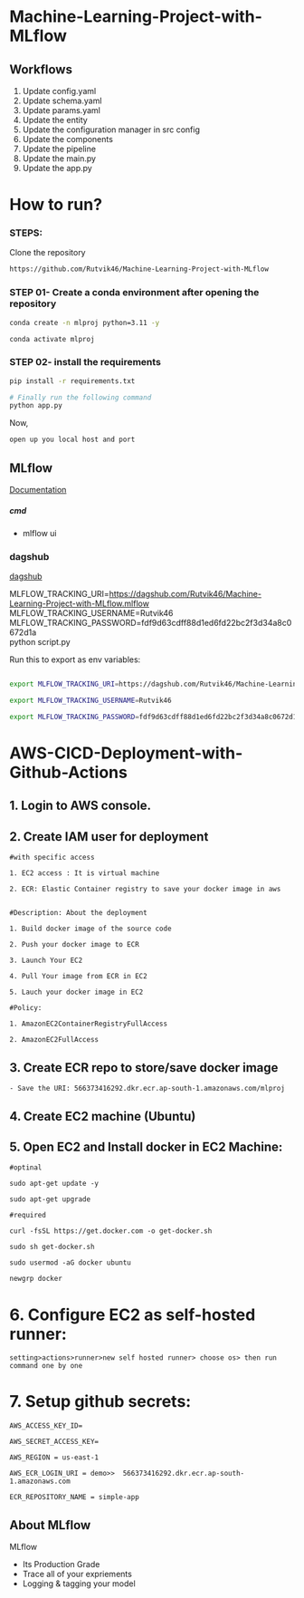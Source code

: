 # Machine-Learning-Project-with-MLflow


## Workflows

1. Update config.yaml   
2. Update schema.yaml   
3. Update params.yaml   
4. Update the entity    
5. Update the configuration manager in src config
6. Update the components 
7. Update the pipeline   
8. Update the main.py
9. Update the app.py


# How to run?
### STEPS:

Clone the repository

```bash
https://github.com/Rutvik46/Machine-Learning-Project-with-MLflow
```
### STEP 01- Create a conda environment after opening the repository

```bash
conda create -n mlproj python=3.11 -y
```

```bash
conda activate mlproj
```


### STEP 02- install the requirements
```bash
pip install -r requirements.txt
```


```bash
# Finally run the following command
python app.py
```

Now,
```bash
open up you local host and port
```



## MLflow

[Documentation](https://mlflow.org/docs/latest/index.html)


##### cmd
- mlflow ui

### dagshub
[dagshub](https://dagshub.com/)

MLFLOW_TRACKING_URI=https://dagshub.com/Rutvik46/Machine-Learning-Project-with-MLflow.mlflow \
MLFLOW_TRACKING_USERNAME=Rutvik46 \
MLFLOW_TRACKING_PASSWORD=fdf9d63cdff88d1ed6fd22bc2f3d34a8c0672d1a \
python script.py

Run this to export as env variables:

```bash

export MLFLOW_TRACKING_URI=https://dagshub.com/Rutvik46/Machine-Learning-Project-with-MLflow

export MLFLOW_TRACKING_USERNAME=Rutvik46 

export MLFLOW_TRACKING_PASSWORD=fdf9d63cdff88d1ed6fd22bc2f3d34a8c0672d1a

```

# AWS-CICD-Deployment-with-Github-Actions

## 1. Login to AWS console.

## 2. Create IAM user for deployment

	#with specific access

	1. EC2 access : It is virtual machine

	2. ECR: Elastic Container registry to save your docker image in aws


	#Description: About the deployment

	1. Build docker image of the source code

	2. Push your docker image to ECR

	3. Launch Your EC2 

	4. Pull Your image from ECR in EC2

	5. Lauch your docker image in EC2

	#Policy:

	1. AmazonEC2ContainerRegistryFullAccess

	2. AmazonEC2FullAccess

	
## 3. Create ECR repo to store/save docker image
    - Save the URI: 566373416292.dkr.ecr.ap-south-1.amazonaws.com/mlproj

	
## 4. Create EC2 machine (Ubuntu) 

## 5. Open EC2 and Install docker in EC2 Machine:
	
	
	#optinal

	sudo apt-get update -y

	sudo apt-get upgrade
	
	#required

	curl -fsSL https://get.docker.com -o get-docker.sh

	sudo sh get-docker.sh

	sudo usermod -aG docker ubuntu

	newgrp docker
	
# 6. Configure EC2 as self-hosted runner:
    setting>actions>runner>new self hosted runner> choose os> then run command one by one


# 7. Setup github secrets:

    AWS_ACCESS_KEY_ID=

    AWS_SECRET_ACCESS_KEY=

    AWS_REGION = us-east-1

    AWS_ECR_LOGIN_URI = demo>>  566373416292.dkr.ecr.ap-south-1.amazonaws.com

    ECR_REPOSITORY_NAME = simple-app




## About MLflow 
MLflow

 - Its Production Grade
 - Trace all of your expriements
 - Logging & tagging your model
